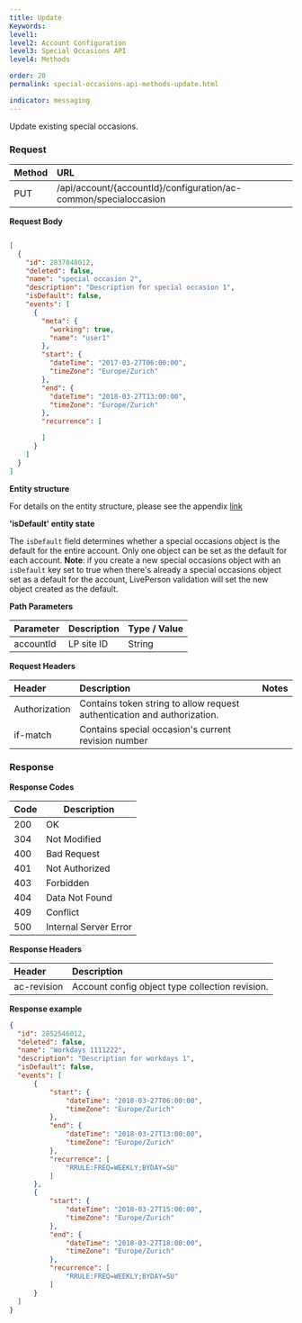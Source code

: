```yaml
---
title: Update
Keywords:
level1:
level2: Account Configuration
level3: Special Occasions API
level4: Methods

order: 20
permalink: special-occasions-api-methods-update.html

indicator: messaging
---
```


Update existing special occasions.

### Request

| Method | URL |
| :-------- | :------ |
| PUT  |/api/account/{accountId}/configuration/ac-common/specialoccasion |



**Request Body**

```json

[
  {
    "id": 2837048012,
    "deleted": false,
    "name": "special occasion 2",
    "description": "Description for special occasion 1",
    "isDefault": false,
    "events": [
      {
        "meta": {
          "working": true,
          "name": "user1"
        },
        "start": {
          "dateTime": "2017-03-27T06:00:00",
          "timeZone": "Europe/Zurich"
        },
        "end": {
          "dateTime": "2018-03-27T13:00:00",
          "timeZone": "Europe/Zurich"
        },
        "recurrence": [

        ]
      }
    ]
  }
]
```

**Entity structure**

For details on the entity structure, please see the appendix [link](https://lpgithub.dev.lprnd.net/product-marketing/developers-community/blob/workdays-documentation/pages/documents/account-configuration/special-occasions/appendix.md)

**'isDefault' entity state**

The `isDefault` field determines whether a special occasions object is the default for the entire account. Only one object can be set as the default for each account. **Note**: if you create a new special occasions object with an `isDefault` key set to true when there's already a special occasions object set as a default for the account, LivePerson validation will set the new object created as the default.



**Path Parameters**

 |Parameter  |Description |  Type / Value |
 |:----------- | :------------ | :--------------- |
 |accountId | LP site ID | String  |

**Request Headers**

 |Header | Description| Notes |
 |:------- | :-------------- | :--- |
 |Authorization | Contains token string to allow request authentication and authorization. |
 if-match|Contains special occasion's current revision number

### Response

**Response Codes**

| Code | Description           |
|------|-----------------------|
| 200  | OK                    |
| 304  | Not Modified          |
| 400  | Bad Request           |
| 401  | Not Authorized        |
| 403  | Forbidden             |
| 404  | Data Not Found        |
| 409  | Conflict              |
| 500  | Internal Server Error |

**Response Headers**

 |Header|  Description|
 |:-------|   :-----  |
 |ac-revision|  Account config object type collection revision.|  

 **Response example**

```json
{
  "id": 2852546012,
  "deleted": false,
  "name": "Workdays 1111222",
  "description": "Description for workdays 1",
  "isDefault": false,
  "events": [
      {
          "start": {
              "dateTime": "2018-03-27T06:00:00",
              "timeZone": "Europe/Zurich"
          },
          "end": {
              "dateTime": "2018-03-27T13:00:00",
              "timeZone": "Europe/Zurich"
          },
          "recurrence": [
              "RRULE:FREQ=WEEKLY;BYDAY=SU"
          ]
      },
      {
          "start": {
              "dateTime": "2018-03-27T15:00:00",
              "timeZone": "Europe/Zurich"
          },
          "end": {
              "dateTime": "2018-03-27T18:00:00",
              "timeZone": "Europe/Zurich"
          },
          "recurrence": [
              "RRULE:FREQ=WEEKLY;BYDAY=SU"
          ]
      }
  ]
}
```

